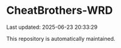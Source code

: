 # CheatBrothers-WRD

Last updated: 2025-06-23 20:33:29

This repository is automatically maintained.

